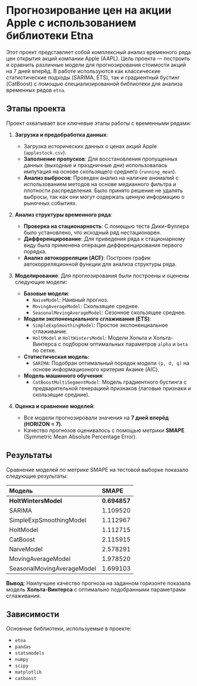 # Прогнозирование цен на акции Apple с использованием библиотеки Etna

Этот проект представляет собой комплексный анализ временного ряда цен открытия акций компании Apple (AAPL). Цель проекта — построить и сравнить различные модели для прогнозирования стоимости акций на 7 дней вперёд. В работе используются как классические статистические подходы (SARIMA, ETS), так и градиентный бустинг (CatBoost) с помощью специализированной библиотеки для анализа временных рядов `etna`.

## Этапы проекта

Проект охватывает все ключевые этапы работы с временными рядами:

1.  **Загрузка и предобработка данных**:
    *   Загрузка исторических данных о ценах акций Apple (`applestock.csv`).
    *   **Заполнение пропусков**: Для восстановления пропущенных данных (выходные и праздничные дни) использовалась импутация на основе скользящего среднего (`running_mean`).
    *   **Анализ выбросов**: Проведен анализ на наличие аномалий с использованием методов на основе медианного фильтра и плотности распределения. Было принято решение не удалять выбросы, так как они могут содержать ценную информацию о рыночных событиях.

2.  **Анализ структуры временного ряда**:
    *   **Проверка на стационарность**: С помощью теста Дики-Фуллера было установлено, что исходный ряд нестационарен.
    *   **Дифференцирование**: Для приведения ряда к стационарному виду была применена операция дифференцирования первого порядка.
    *   **Анализ автокорреляции (ACF)**: Построен график автокорреляционной функции для анализа структуры ряда.

3.  **Моделирование**:
    Для прогнозирования были построены и оценены следующие модели:
    *   **Базовые модели**:
        *   `NaiveModel`: Наивный прогноз.
        *   `MovingAverageModel`: Скользящее среднее.
        *   `SeasonalMovingAverageModel`: Сезонное скользящее среднее.
    *   **Модели экспоненциального сглаживания (ETS)**:
        *   `SimpleExpSmoothingModel`: Простое экспоненциальное сглаживание.
        *   `HoltModel` и `HoltWintersModel`: Модели Хольта и Хольта-Винтерса с подбором оптимальных параметров `alpha` и `beta` по сетке.
    *   **Статистическая модель**:
        *   `SARIMA`: Подобран оптимальный порядок модели `(p, d, q)` на основе информационного критерия Акаике (AIC).
    *   **Модель машинного обучения**:
        *   `CatBoostMultiSegmentModel`: Модель градиентного бустинга с предварительной генерацией признаков (лаговые признаки и скользящие средние).

4.  **Оценка и сравнение моделей**:
    *   Все модели прогнозировали значения на **7 дней вперёд (HORIZON = 7)**.
    *   Качество прогнозов оценивалось с помощью метрики **SMAPE** (Symmetric Mean Absolute Percentage Error).

## Результаты

Сравнение моделей по метрике SMAPE на тестовой выборке показало следующие результаты:

| Модель | SMAPE |
| :--- | :--- |
| **HoltWintersModel** | **0.694857** |
| SARIMA | 1.109520 |
| SimpleExpSmoothingModel | 1.112967 |
| HoltModel | 1.112715 |
| CatBoost | 2.115915 |
| NaiveModel | 2.578291 |
| MovingAverageModel | 1.978520 |
| SeasonalMovingAverageModel | 1.699103 |

**Вывод**: Наилучшее качество прогноза на заданном горизонте показала модель **Хольта-Винтерса** с оптимально подобранными параметрами сглаживания.

## Зависимости

Основные библиотеки, используемые в проекте:

-   `etna`
-   `pandas`
-   `statsmodels`
-   `numpy`
-   `scipy`
-   `matplotlib`
-   `catboost`
